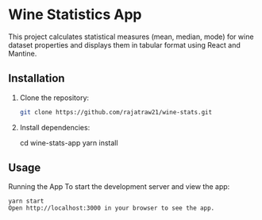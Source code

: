 # Wine Statistics App

This project calculates statistical measures (mean, median, mode) for wine dataset properties and displays them in tabular format using React and Mantine.

## Installation

1. Clone the repository:

   ```bash
   git clone https://github.com/rajatraw21/wine-stats.git

2.  Install dependencies:

    cd wine-stats-app
    yarn install

## Usage
Running the App
To start the development server and view the app:

    yarn start
    Open http://localhost:3000 in your browser to see the app.